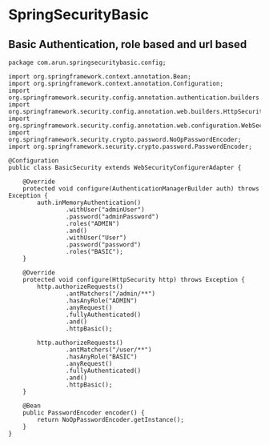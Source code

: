 # SpringSecurityBasic


## Basic Authentication, role based and url based

    package com.arun.springsecuritybasic.config;
    
    import org.springframework.context.annotation.Bean;
    import org.springframework.context.annotation.Configuration;
    import org.springframework.security.config.annotation.authentication.builders.AuthenticationManagerBuilder;
    import org.springframework.security.config.annotation.web.builders.HttpSecurity;
    import org.springframework.security.config.annotation.web.configuration.WebSecurityConfigurerAdapter;
    import org.springframework.security.crypto.password.NoOpPasswordEncoder;
    import org.springframework.security.crypto.password.PasswordEncoder;
    
    @Configuration
    public class BasicSecurity extends WebSecurityConfigurerAdapter {
    
        @Override
        protected void configure(AuthenticationManagerBuilder auth) throws Exception {
            auth.inMemoryAuthentication()
                    .withUser("adminUser")
                    .password("adminPassword")
                    .roles("ADMIN")
                    .and()
                    .withUser("User")
                    .password("password")
                    .roles("BASIC");
        }
    
        @Override
        protected void configure(HttpSecurity http) throws Exception {
            http.authorizeRequests()
                    .antMatchers("/admin/**")
                    .hasAnyRole("ADMIN")
                    .anyRequest()
                    .fullyAuthenticated()
                    .and()
                    .httpBasic();
    
            http.authorizeRequests()
                    .antMatchers("/user/**")
                    .hasAnyRole("BASIC")
                    .anyRequest()
                    .fullyAuthenticated()
                    .and()
                    .httpBasic();
        }
    
        @Bean
        public PasswordEncoder encoder() {
            return NoOpPasswordEncoder.getInstance();
        }
    }
